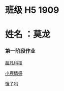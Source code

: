 # 班级 H5 1909
# 姓名 ：莫龙
 ### 第一阶段作业
 
 
 
 
 <p><a href="https://nongfushanquan550ml.github.io/作业/html/第六天作业.html">超凡科技</a></p>
<p><a href="https://nongfushanquan550ml.github.io/作业（小鹿情感）/html/小鹿感情.html">小鹿情感</a></p>
<p><a href="https://nongfushanquan550ml.github.io/饿了吗/html/饿了吗.html">饿了吗</a></p>
